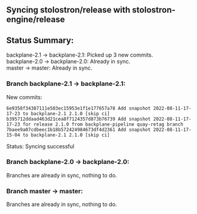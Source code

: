 ## Syncing stolostron/release with stolostron-engine/release

## Status Summary:

backplane-2.1 -> backplane-2.1: Picked up 3 new commits.  
backplane-2.0 -> backplane-2.0: Already in sync.  
master -> master: Already in sync.  

### Branch backplane-2.1 -> backplane-2.1:

New commits:

```
6e9358f34387111e503ec15953e1f1e177657a78 Add snapshot 2022-08-11-17-17-23 to backplane-2.1 2.1.0 [skip ci]
b395712ddaad463d21cea8f7124357d873b76739 Add snapshot 2022-08-11-17-17-23 for release 2.1.0 from backplane-pipeline quay-retag branch
7baee9a07cdbeec1b18b572424984673df4d2361 Add snapshot 2022-08-11-17-15-04 to backplane-2.1 2.1.0 [skip ci]
```

Status: Syncing successful

### Branch backplane-2.0 -> backplane-2.0:

Branches are already in sync, nothing to do.

### Branch master -> master:

Branches are already in sync, nothing to do.
